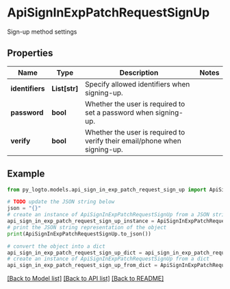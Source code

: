 # ApiSignInExpPatchRequestSignUp

Sign-up method settings

## Properties

Name | Type | Description | Notes
------------ | ------------- | ------------- | -------------
**identifiers** | **List[str]** | Specify allowed identifiers when signing-up. | 
**password** | **bool** | Whether the user is required to set a password when signing-up. | 
**verify** | **bool** | Whether the user is required to verify their email/phone when signing-up. | 

## Example

```python
from py_logto.models.api_sign_in_exp_patch_request_sign_up import ApiSignInExpPatchRequestSignUp

# TODO update the JSON string below
json = "{}"
# create an instance of ApiSignInExpPatchRequestSignUp from a JSON string
api_sign_in_exp_patch_request_sign_up_instance = ApiSignInExpPatchRequestSignUp.from_json(json)
# print the JSON string representation of the object
print(ApiSignInExpPatchRequestSignUp.to_json())

# convert the object into a dict
api_sign_in_exp_patch_request_sign_up_dict = api_sign_in_exp_patch_request_sign_up_instance.to_dict()
# create an instance of ApiSignInExpPatchRequestSignUp from a dict
api_sign_in_exp_patch_request_sign_up_from_dict = ApiSignInExpPatchRequestSignUp.from_dict(api_sign_in_exp_patch_request_sign_up_dict)
```
[[Back to Model list]](../README.md#documentation-for-models) [[Back to API list]](../README.md#documentation-for-api-endpoints) [[Back to README]](../README.md)


